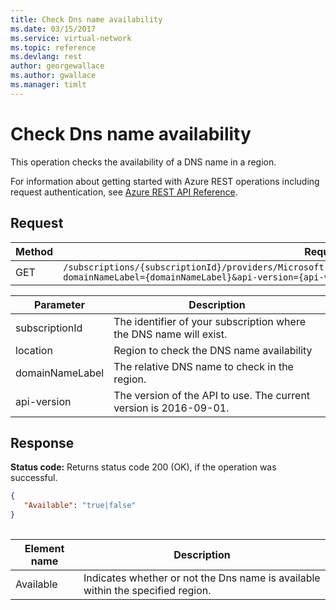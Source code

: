 ```yaml
---
title: Check Dns name availability
ms.date: 03/15/2017
ms.service: virtual-network
ms.topic: reference
ms.devlang: rest
author: georgewallace
ms.author: gwallace
ms.manager: timlt
---
```

# Check Dns name availability

This operation checks the availability of a DNS name in a region.

For information about getting started with Azure REST operations including request authentication, see [Azure REST API Reference](../../../index.md).
## Request  

|Method|Request URI|  
|------------|-----------------|  
|GET|`/subscriptions/{subscriptionId}/providers/Microsoft.Network/locations/{location}/CheckDnsNameAvailability?domainNameLabel={domainNameLabel}&api-version={api-version}`|  

| Parameter | Description |
| --------- | ----------- |
| subscriptionId | The identifier of your subscription where the DNS name will exist. |
| location | Region to check the DNS name availability |
| domainNameLabel | The relative DNS name to check in the region. |
| api-version | The version of the API to use. The current version is 2016-09-01. | 

## Response  
 **Status code:** Returns status code 200 (OK), if the operation was successful.  
  
```json
{  
   "Available": "true|false"  
}  
  
```  
  
|Element name|Description|  
|------------------|-----------------|  
|Available|Indicates whether or not the Dns name is available within the specified region.|
